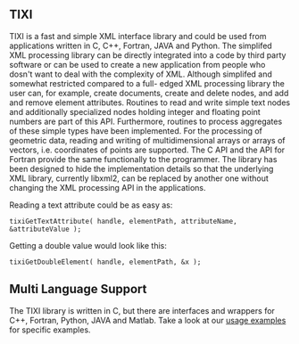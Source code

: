 ## TIXI ##
TIXI is a fast and simple XML interface library and could be used from applications written in C, C++, Fortran, JAVA and Python.
The simplifed XML processing library can be directly integrated into a code by third party software or can be used to create a new application from people who dosn't want to deal with the complexity of XML. Although simplifed and somewhat restricted compared to a full-
edged XML processing library the user can, for example, create documents, create and delete nodes, and add and remove element attributes. Routines to read and write simple text nodes and additionally specialized nodes holding integer and floating point numbers are part of this API. Furthermore, routines to process aggregates of these simple types have been implemented. For the processing of geometric data, reading and writing of multidimensional arrays or arrays of vectors, i.e. coordinates of points are supported. The C API and the API for Fortran provide the same functionally to the programmer. The library has been designed to hide the implementation details so that the underlying XML library, currently libxml2, can be replaced by another one without changing the XML processing API in the applications.

Reading a text attribute could be as easy as:

```
tixiGetTextAttribute( handle, elementPath, attributeName, &attributeValue );
```

Getting a double value would look like this:
```
tixiGetDoubleElement( handle, elementPath, &x );
```

## Multi Language Support ##
The TIXI library is written in C, but there are interfaces and wrappers for C++, Fortran, Python, JAVA and Matlab. Take a look at our [usage examples](https://github.com/DLR-SC/tixi/wiki/UsageExamples) for specific examples.
